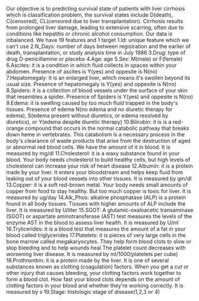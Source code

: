 Our objective is to predicting survival state of patients with liver cirrhosis which is classification problem, the survival states include  D(death), C(censored), CL(censored due to liver transplantation). Cirrhosis results from prolonged liver damage, leading to extensive scarring, often due to conditions like hepatitis or chronic alcohol consumption. Our data is inbalanced. We have 19 features and 1 target
1.Id: unique feature which we can't use
2.N_Days: number of days between registration and the earlier of death, transplantation, or study analysis time in July 1986
3.Drug: type of drug D-penicillamine or placebo
4.Age: age
5.Sex: M(male) or F(female)
6.Ascites: it is a condition in which fluid collects in spaces within your abdomen. Presence of ascites is Y(yes) and oppesite is N(no)
7.Hepatomegaly: it is an enlarged liver, which means it's swollen beyond its usual size. Presence of hepatomegaly is Y(yes) and oppesite is N(no)
8.Spiders: it is a collection of blood vessels under the surface of your skin that resembles a spider. Presence of Spiders is Y(yes) and oppesite is N(no)
9.Edema: it is swelling caused by too much fluid trapped in the body's tissues. Presence of edema N(no edema and no diuretic therapy for edema), S(edema present without diuretics, or edema resolved by diuretics), or Y(edema despite diuretic therapy)
10.Bilirubin: it is is a red-orange compound that occurs in the normal catabolic pathway that breaks down heme in vertebrates. This catabolism is a necessary process in the body's clearance of waste products that arise from the destruction of aged or abnormal red blood cells. We have  the amount of it in blood. It is measured by mg/dl
11.Cholesterol: it is a waxy substance found in your blood. Your body needs cholesterol to build healthy cells, but high levels of cholesterol can increase your risk of heart disease
12.Albumin: it is a protein made by your liver. It enters your bloodstream and helps keep fluid from leaking out of your blood vessels into other tissues. It is measured by gm/dl
13.Copper: it is a soft red-brown metal. Your body needs small amounts of copper from food to stay healthy. But too much copper is toxic for liver. It is measured by ug/day
14.Alk_Phos: alkaline phosphatase (ALP) is a protein found in all body tissues. Tissues with higher amounts of ALP include the liver. It is measured by U/liter
15.SGOT: A glutamic-oxaloacetic transaminase (SGOT) or aspartate aminotransferase (AST) test measures the levels of the enzyme AST in the blood to assess liver health. It is measured by U/ml
16.Trylicerides: it is a blood test that measures the amount of a fat in your blood called triglycerides
17.Platelets: it is pieces of very large cells in the bone marrow called megakaryocytes. They help form blood clots to slow or stop bleeding and to help wounds heal The platelet count decreases with worsening liver disease. It is measured by ml/1000(platelets per cube)
18.Prothrombin: it is a protein made by the liver. It is one of several substances known as clotting (coagulation) factors. When you get a cut or other injury that causes bleeding, your clotting factors work together to form a blood clot. How fast your blood clots depends on the amount of clotting factors in your blood and whether they're working correctly. It is measured by s
19.Stage: histologic stage of disease(1,2,3 or 4)
